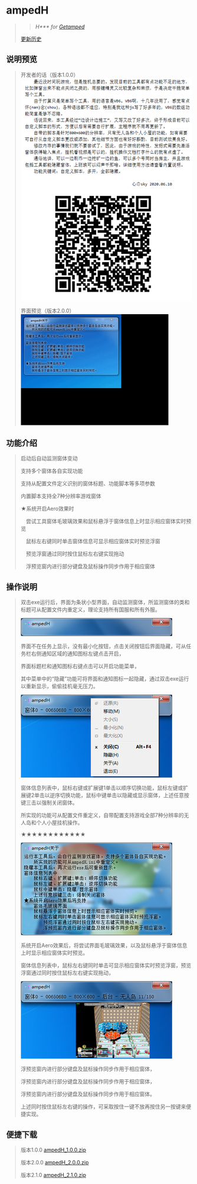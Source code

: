 # ampedH
>>*H\*\*\* for [Getamped](http://bfo.sdo.com/)*
>
>[更新历史](WHATSNEW.md)
## 说明预览
> 
> 开发者的话（版本1.0.0）
> ![开发者的话](ampedH_1.0.0/ampedH_readme.png "ampedH说明")
> 
> 界面预览（版本2.0.0）
> ![界面预览](ampedH_2.0.0/ampedH_preview.gif "ampedH预览")
> 
## 功能介绍
> 
> 启动后自动监测窗体变动
> 
> 支持多个窗体各自实现功能
> 
> 支持从配置文件定义识别的窗体标题、功能脚本等多项参数
> 
> 内置脚本支持全7种分辨率游戏窗体
> 
> ★系统开启Aero效果时
> 
> 　尝试工具窗体毛玻璃效果和鼠标悬浮于窗体信息上时显示相应窗体实时预览
> 
> 　鼠标左右键同时单击窗体信息可显示相应窗体实时预览浮窗
> 
> 　预览浮窗通过同时按住鼠标左右键实现拖动
> 
> 　浮预览窗内进行部分键盘及鼠标操作同步作用于相应窗体
> 
## 操作说明
> 
> 双击exe运行后，界面为条状小型界面，自动监测窗体，所监测窗体的类和标题可从配置文件内重定义，理论支持所有国服和所有外服。
> 
> ![截图1](ampedH_explain1.png "ampedH说明截图1")
> 
> 界面不在任务上显示，没有最小化按钮，点击关闭按钮后界面隐藏，可从任务栏右侧通知区域的通知图标左键点击开启，
> 
> 界面标题栏和通知图标右键点击可以开启功能菜单，
> 
> 其中菜单中的“隐藏”功能可将界面和通知图标一起隐藏，通过双击exe运行以重新显示，偷偷挂机毫无压力。
> 
> ![截图2](ampedH_explain2.png "ampedH说明截图2")
> 
> 窗体信息列表中，鼠标右键或扩展键1单击以顺序切换功能，鼠标左键或扩展键2单击以逆序切换功能，鼠标中键单击以隐藏或显示窗体，上述任意按键三击以强制关闭窗体。
> 
> 所实现的功能可从配置文件重定义，自带配置支持游戏全部7种分辨率的无人岛和个人小屋挂机操作。
> 
> ★★★★★★★★★★★★
> 
> ![截图3](ampedH_explain3.png "ampedH说明截图3")
> 
> 系统开启Aero效果后，将尝试界面毛玻璃效果，以及鼠标悬浮于窗体信息上时显示相应窗体实时预览。
> 
> 窗体信息列表中，鼠标左右键同时单击可显示相应窗体实时预览浮窗，预览浮窗通过同时按住鼠标左右键实现拖动，
> 
> ![截图4](ampedH_explain4.png "ampedH说明截图4")
> 
> 浮预览窗内进行部分键盘及鼠标操作同步作用于相应窗体，
> 
> 浮预览窗内进行部分键盘及鼠标操作同步作用于相应窗体，
> 
> 浮预览窗内进行部分键盘及鼠标操作同步作用于相应窗体。
> 
> 上述同时按住鼠标左右键的操作，可采取按住一键不放再按住另一按键来便捷实现。
> 
## 便捷下载
>
> 版本1.0.0 [ampedH_1.0.0.zip](ampedH_1.0.0.zip)
>
> 版本2.0.0 [ampedH_2.0.0.zip](ampedH_2.0.0.zip)
>
> 版本2.1.0 [ampedH_2.1.0.zip](ampedH_2.1.0.zip)
>
